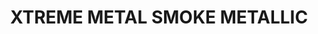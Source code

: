 ---
layout: product
title: "XTREME METAL SMOKE METALLIC"
price: "750" 
desc: "Enamel Metalizer 35mL"
img_path: "/assets/img/AK-671.webp"
brand: "AK "
available: false
special_offer: false
new: false
soon: false
cat: "020000"
subcat: "020200"
subsubcat: "020205"
sifra: "AK-671"
popular: false
spec: false
---